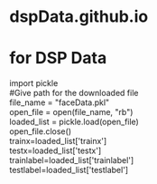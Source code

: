 # dspData.github.io
# for DSP Data 

import pickle <br>
#Give path for the downloaded file <br>
file_name = "faceData.pkl"  <br>
open_file = open(file_name, "rb")  <br>
loaded_list = pickle.load(open_file)   <br>
open_file.close()   <br>
trainx=loaded_list['trainx']   <br>
testx=loaded_list['testx']   <br>
trainlabel=loaded_list['trainlabel']   <br>
testlabel=loaded_list['testlabel']  <br>

